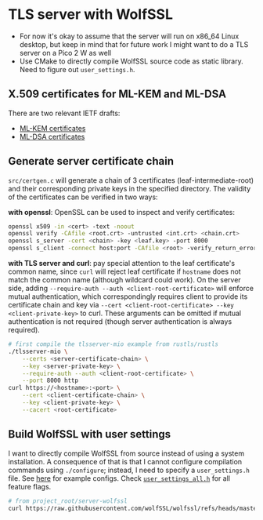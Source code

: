 # TLS server with WolfSSL

- For now it's okay to assume that the server will run on x86_64 Linux desktop, but keep in mind that for future work I might want to do a TLS server on a Pico 2 W as well
- Use CMake to directly compile WolfSSL source code as static library. Need to figure out `user_settings.h`.

## X.509 certificates for ML-KEM and ML-DSA
There are two relevant IETF drafts:
- [ML-KEM certificates](https://datatracker.ietf.org/doc/draft-ietf-lamps-kyber-certificates/)
- [ML-DSA certificates](https://datatracker.ietf.org/doc/draft-ietf-lamps-dilithium-certificates/)

## Generate server certificate chain
`src/certgen.c` will generate a chain of 3 certificates (leaf-intermediate-root) and their corresponding private keys in the specified directory. The validity of the certificates can be verified in two ways:

**with openssl**: OpenSSL can be used to inspect and verify certificates:

```bash
openssl x509 -in <cert> -text -noout
openssl verify -CAfile <root.crt> -untrusted <int.crt> <chain.crt>
openssl s_server -cert <chain> -key <leaf.key> -port 8000
openssl s_client -connect host:port -CAfile <root> -verify_return_error < /dev/null
```

**with TLS server and curl**: pay special attention to the leaf certificate's common name, since `curl` will reject leaf certificate if `hostname` does not match the common name (although wildcard could work). On the server side, adding `--require-auth --auth <client-root-certificate>` will enforce mutual authentication, which correspondingly requires client to provide its certificate chain and key via `--cert <client-root-certificate> --key <client-private-key>` to curl. These arguments can be omitted if mutual authentication is not required (though server authentication is always required).

```bash
# first compile the tlsserver-mio example from rustls/rustls
./tlsserver-mio \
    --certs <server-certificate-chain> \
    --key <server-private-key> \
    --require-auth --auth <client-root-certificate> \
    --port 8000 http
curl https://<hostname>:<port> \
    --cert <client-certificate-chain> \
    --key <client-private-key> \
    --cacert <root-certificate>
```

## Build WolfSSL with user settings
I want to directly compile WolfSSL from source instead of using a system installation. A consequence of that is that I cannot configure compilation commands using `./configure`; instead, I need to specify a `user_settings.h` file. See [here](https://github.com/wolfSSL/wolfssl/tree/master/examples/configs) for example configs. Check [`user_settings_all.h`](https://raw.githubusercontent.com/wolfSSL/wolfssl/refs/heads/master/examples/configs/user_settings_all.h) for all feature flags.

```bash
# from project_root/server-wolfssl
curl https://raw.githubusercontent.com/wolfSSL/wolfssl/refs/heads/master/examples/configs/user_settings_template.h > config/user_settings.h
```


